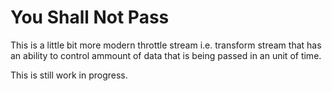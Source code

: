 # You Shall Not Pass
This is a little bit more modern throttle stream i.e. transform stream that has an ability to control ammount of data that is being passed in an unit of time.

This is still work in progress.
